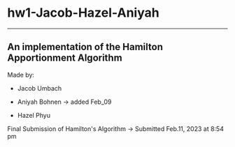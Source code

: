 # hw1-Jacob-Hazel-Aniyah


--------------------------------------------------------
An implementation of the Hamilton Apportionment Algorithm
---------------------------------------------------------

Made by:

 * Jacob Umbach

 * Aniyah Bohnen -> added Feb_09
 
 * Hazel Phyu


 Final Submission of Hamilton's Algorithm 
 -> Submitted Feb.11, 2023 at 8:54 pm
